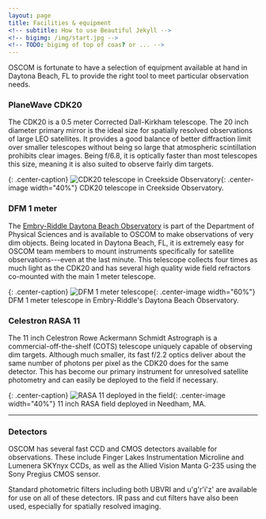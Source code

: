 ```yaml
---
layout: page
title: Facilities & equipment
<!-- subtitle: How to use Beautiful Jekyll -->
<!-- bigimg: /img/start.jpg -->
<!-- TODO: bigimg of top of coas? or ... -->
---
```


OSCOM is fortunate to have a selection of equipment available at hand in Daytona Beach, FL to provide the right tool to meet particular observation needs.

### PlaneWave CDK20

The CDK20 is a 0.5 meter Corrected Dall-Kirkham telescope. The 20 inch diameter primary mirror is the ideal size for spatially resolved observations of large LEO satellites. It provides a good balance of better diffraction limit over smaller telescopes without being so large that atmospheric scintillation prohibits clear images. Being f/6.8, it is optically faster than most telescopes this size, meaning it is also suited to observe fairly dim targets.

{: .center-caption}
![CDK20 telescope in Creekside Observatory](../img/creekside.jpg){: .center-image width="40%"}
CDK20 telescope in Creekside Observatory.

### DFM 1 meter

The [Embry-Riddle Daytona Beach Observatory](https://observatory.db.erau.edu/) is part of the Department of Physical Sciences and is available to OSCOM to make observations of very dim objects. Being located in Daytona Beach, FL, it is extremely easy for OSCOM team members to mount instruments specifically for satellite observations---even at the last minute. This telescope collects four times as much light as the CDK20 and has several high quality wide field refractors co-mounted with the main 1 meter telescope. 

{: .center-caption}
![DFM 1 meter telescope](../img/dfm.png){: .center-image width="60%"}
DFM 1 meter telescope in Embry-Riddle's Daytona Beach Observatory.

### <a name="equipment-rasa"></a>Celestron RASA 11

The 11 inch Celestron Rowe Ackermann Schmidt Astrograph is a commercial-off-the-shelf (COTS) telescope uniquely capable of observing dim targets. Although much smaller, its fast f/2.2 optics deliver about the same number of photons per pixel as the CDK20 does for the same detector. This has become our primary instrument for unresolved satellite photometry and can easily be deployed to the field if necessary.

{: .center-caption}
![RASA 11 deployed in the field](../img/field-rasa.png){: .center-image width="40%"}
11 inch RASA field deployed in Needham, MA.

---

### Detectors

OSCOM has several fast CCD and CMOS detectors available for observations. These include Finger Lakes Instrumentation Microline and Lumenera SKYnyx CCDs, as well as the Allied Vision Manta G-235 using the Sony Pregius CMOS sensor.

<!-- TODO: put image of manta here -->

Standard photometric filters including both UBVRI and u'g'r'i'z' are available for use on all of these detectors. IR pass and cut filters have also been used, especially for spatially resolved imaging.

